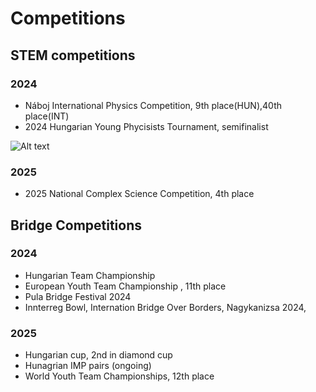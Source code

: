 # Competitions

## STEM competitions

### 2024

* Náboj International Physics Competition, 9th place(HUN),40th place(INT) 
* 2024 Hungarian Young Phycisists Tournament, semifinalist

![Alt text](..\images\IYPTszóbeli.jpg)

### 2025

* 2025 National Complex Science Competition, 4th place

## Bridge Competitions

### 2024

* Hungarian Team Championship  
* European Youth Team Championship , 11th place
* Pula Bridge Festival 2024
* Innterreg Bowl, Internation Bridge Over Borders, Nagykanizsa 2024, 

### 2025
  
* Hungarian cup, 2nd in diamond cup
* Hunagrian IMP pairs (ongoing)
* World Youth Team Championships, 12th place
